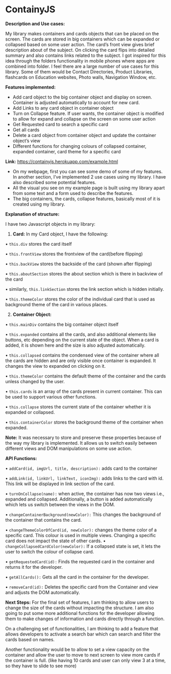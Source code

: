 # ContainyJS

**Description and Use cases:** 

My library makes containers and cards objects that can be placed on the screen. The cards are stored in big containers which can be expanded or collapsed based on some user action. The card’s front view gives brief description about of the subject. On clicking the card flips into detailed summary and also contains links related to the subject. I got inspired for this idea through the folders functionality in mobile phones where apps are combined into folder.
I feel there are a large number of use cases for this library. Some of them would be Contact Directories, Product Libraries, flashcards on Education websites, Photo walls, Navigation Window, etc.

**Features implemented:**

- Add card object to the big container object and display on screen. Container is adjusted automatically to account for new card.
- Add Links to any card object in container object
- Turn on Collapse feature. If user wants, the container object is modified to allow for expand and collapse on the screen on some user action
- Get Requested card to search a specific card
- Get all cards
- Delete a card object from container object and update the container object’s view
- Different functions for changing colours of collapsed container, expanded container, card theme for a specific card

**Link:** https://containyjs.herokuapp.com/example.html

- On my webpage, first you can see some demo of some of my features. In another section, I’ve implemented 2 use cases using my library. I have also described some potential features.
- All the visual you see on my example page is built using my library apart from some text and a form used to describe the features.
- The big containers, the cards, collapse features, basically most of it is created using my library.

**Explanation of structure:**

I have two Javascript objects in my library:

1.  **Card:**
In my Card object, I have the following:

• `this.div` stores the card itself

• `this.frontView` stores the frontview of the card(before flipping)

• `this.backView` stores the backside of the card (shown after flipping)

• `this.aboutSection` stores the about section which is there in backview of the card

• similarly, `this.linkSection` stores the link section which is hidden initially.

• `this.themeColor` stores the color of the individual card that is used as background theme of the card in various places.

2.  **Container Object:**

• `this.mainDiv` contains the big container object itself

• `this.expanded` contains all the cards, and also additional elements like buttons, etc depending on the current state of the object. When a card is added, it is shown here and the size is also adjusted automatically.

• `this.collapsed` contains the condensed view of the container where all the cards are hidden and are only visible once container is expanded. It changes the view to expanded on clicking on it.

• `this.themeColor` contains the default theme of the container and the cards unless changed by the user.

• `this.cards` is an array of the cards present in current container. This can be used to support various other functions.

• `this.collapse` stores the current state of the container whether it is expanded or collapsed.

• `this.containerColor` stores the background theme of the container when expanded.

**Note:** It was necessary to store and preserve these properties because of the way my library is implemented. It allows us to switch easily between different views and DOM manipulations on some use action.

**API Functions:**

• `addCard(id, imgUrl, title, description):` adds card to the container

• `addLink(id, linkUrl, linkText, iconImg):` adds links to the card with id. This link will be displayed in link section of the card.

• `turnOnCollapse(name):` when active, the container has now two views i.e., expanded and collapsed. Additionally, a button is added automatically which lets us switch between the views in the DOM.

• `changeContainerBackground(newColor):` This changes the background of the container that contains the card.

• `changeThemeColorOfCard(id, newColor):` changes the theme color of a specific card. This colour is used in multiple views. Changing a specific card does not impact the state of other cards.
• `changeCollapsedCardColor(newColor):` If a collapsed state is set, it lets the user to switch the colour of collapse card.

• `getRequestedCard(id):` Finds the requested card in the container and returns it for the developer.

• `getAllCards():` Gets all the card in the container for the developer.

• `removeCard(id):` Deletes the specific card from the Container and view and adjusts the DOM automatically.

**Next Steps:**
For the final set of features, I am thinking to allow users to change the size of the cards without impacting the structure. I am also going to put some more additional functions for the developer allowing them to make changes of information and cards directly through a function.

On a challenging set of functionalities, I am thinking to add a feature that allows developers to activate a search bar which can search and filter the cards based on names.

Another functionality would be to allow to set a view capacity on the container and allow the user to move to next screen to view more cards if the container is full. (like having 10 cards and user can only view 3 at a time, so they have to slide to see more)
